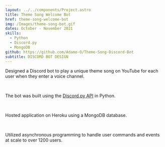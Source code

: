 ```yaml
---
layout: ../../components/Project.astro
title: Theme Song Welcome Bot
href: theme-song-welcome-bot
img: /Images/theme-song-bot.gif
dates: October - November 2021
skills:
  - Python
  - Discord.py
  - MongoDB
github: https://github.com/Adamo-O/Theme-Song-Discord-Bot
subtitle: DISCORD BOT DESIGN
---
```

Designed a Discord bot to play a unique theme song on
YouTube for each user when they enter a voice channel.

<br />

The bot was built using the 
<a
  class="text-primaryBlueLight hover:text-primaryBlueLight/70 underline transition"
  href="https://discordpy.readthedocs.io/en/stable/api.html">Discord.py API</a> in Python.

<br />

Hosted application on Heroku using a MongoDB database.

<br />

Utilized asynchronous programming to handle user commands and events at scale to over 1200 users.
